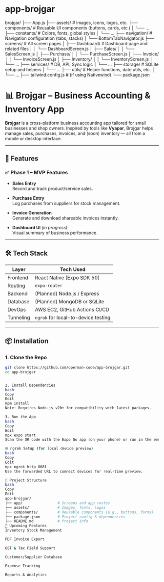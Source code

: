 # app-brojgar

brojgar/
├── App.js
├── assets/                   # Images, icons, logos, etc.
├── components/              # Reusable UI components (buttons, cards, etc.)
│   └── ...
├── constants/               # Colors, fonts, global styles
│   └── ...
├── navigation/              # Navigation configuration (tabs, stacks)
│   └── BottomTabNavigator.js
├── screens/                 # All screen pages
│   ├── Dashboard/           # Dashboard page and related files
│   │   └── DashboardScreen.js
│   ├── Sales/
│   │   └── SalesScreen.js
│   ├── Purchase/
│   │   └── PurchaseScreen.js
│   ├── Invoice/
│   │   └── InvoiceScreen.js
│   ├── Inventory/
│   │   └── InventoryScreen.js
│   └── ...
├── services/                # DB, API, Sync logic
│   └── ...
├── storage/                 # SQLite setup and helpers
│   └── ...
├── utils/                   # Helper functions, date utils, etc.
│   └── ...
├── tailwind.config.js       # (if using Nativewind)
└── package.json


# 📊 Brojgar – Business Accounting & Inventory App

**Brojgar** is a cross-platform business accounting app tailored for small businesses and shop owners. Inspired by tools like **Vyapar**, Brojgar helps manage sales, purchases, invoices, and (soon) inventory — all from a mobile or desktop interface.

---

## 🚀 Features

### ✅ Phase 1 – MVP Features
- **Sales Entry**  
  Record and track product/service sales.

- **Purchase Entry**  
  Log purchases from suppliers for stock management.

- **Invoice Generation**  
  Generate and download shareable invoices instantly.

- **Dashboard UI** *(in progress)*  
  Visual summary of business performance.

---

## 🛠️ Tech Stack

| Layer        | Tech Used                          |
|--------------|------------------------------------|
| Frontend     | React Native (Expo SDK 50)         |
| Routing      | `expo-router`                      |
| Backend      | (Planned) Node.js / Express        |
| Database     | (Planned) MongoDB or SQLite        |
| DevOps       | AWS EC2, GitHub Actions CI/CD      |
| Tunneling    | `ngrok` for local-to-device testing |

---

## 📦 Installation

### 1. Clone the Repo
```bash
git clone https://github.com/operman-code/app-brojgar.git
cd app-brojgar


2. Install Dependencies
bash
Copy
Edit
npm install
Note: Requires Node.js v20+ for compatibility with latest packages.

3. Run the App
bash
Copy
Edit
npx expo start
Scan the QR code with the Expo Go app (on your phone) or run in the emulator.

🌐 ngrok Setup (for local device preview)
bash
Copy
Edit
npx ngrok http 8081
Use the forwarded URL to connect devices for real-time preview.

📁 Project Structure
bash
Copy
Edit
app-brojgar/
├── app/                # Screens and app routes
├── assets/             # Images, fonts, logos
├── components/         # Reusable components (e.g., buttons, forms)
├── package.json        # Project config & dependencies
├── README.md           # Project info
🧩 Upcoming Features
Inventory Stock Management

PDF Invoice Export

GST & Tax Field Support

Customer/Supplier Database

Expense Tracking

Reports & Analytics
